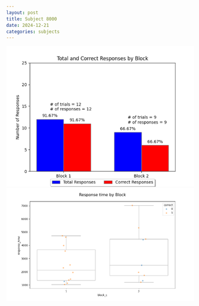 ```yaml
---
layout: post
title: Subject 8000
date: 2024-12-21
categories: subjects
---
```


![](data/8000/run-25/8000_ATS_responses.png)
![](data/8000/run-25/8000_ATS_rt.png)

